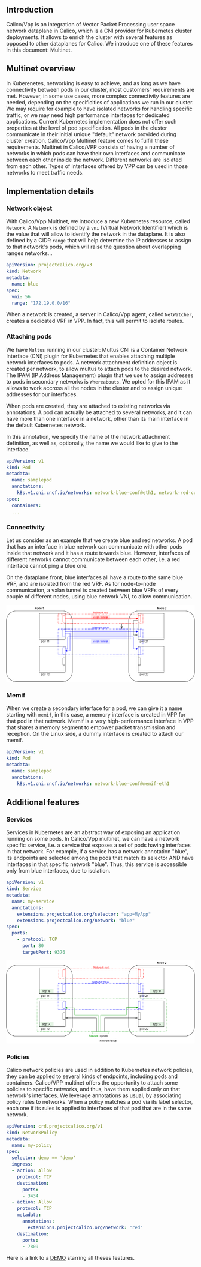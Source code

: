## Introduction

Calico/Vpp is an integration of Vector Packet Processing user space network dataplane in Calico, which is a CNI provider for Kubernetes cluster deployments. It allows to enrich the cluster with several features as opposed to other dataplanes for Calico. We introduce one of these features in this document: Multinet.

## Multinet overview

In Kuberenetes, networking is easy to achieve, and as long as we have connectivity between pods in our cluster, most customers' requirements are met.
However, in some use cases, more complex connectivity features are needed, depending on the specificities of applications we run in our cluster. We may require for example to have isolated networks for handling specific traffic, or we may need high performance interfaces for dedicated applications.
Current Kubernetes implementation does not offer such properties at the level of pod specification.
All pods in the cluster communicate in their initial unique "default" network provided during cluster creation.
Calico/Vpp Multinet feature comes to fulfill these requirements.
Multinet in Calico/VPP consists of having a number of networks in which pods can have their own interfaces and communicate between each other inside the network. Different networks are isolated from each other. Types of interfaces offered by VPP can be used in those networks to meet traffic needs.

## Implementation details

### Network object

With Calico/Vpp Multinet, we introduce a new Kubernetes resource, called `Network`. A `Network` is defined by a `vni` (Virtual Network Identifier) which is the value that will allow to identify the network in the dataplane. 
It is also defined by a CIDR `range` that will help determine the IP addresses to assign to that network's pods, which will raise the question about overlapping ranges networks...

```yaml
apiVersion: projectcalico.org/v3
kind: Network
metadata:
  name: blue
spec:
  vni: 56
  range: "172.19.0.0/16"
```

When a network is created, a server in Calico/Vpp agent, called `NetWatcher`, creates a dedicated VRF in VPP. In fact, this will permit to isolate routes. 

### Attaching pods

We have `Multus` running in our cluster: Multus CNI is a Container Network Interface (CNI) plugin for Kubernetes that enables attaching multiple network interfaces to pods.
A network attachment definition object is created per network, to allow multus to attach pods to the desired network.
The IPAM (IP Address Management) plugin that we use to assign addresses to pods in secondary networks is `Whereabouts`. We opted for this IPAM as it allows to work accross all the nodes in the cluster and to assign unique addresses for our interfaces.

When pods are created, they are attached to existing networks via annotations. A pod can actually be attached to several networks, and it can have more than one interface in a network, other than its main interface in the default Kubernetes network.

In this annotation, we specify the name of the network attachment definition, as well as, optionally, the name we would like to give to the interface.

```yaml
apiVersion: v1
kind: Pod
metadata:
  name: samplepod
  annotations:
    k8s.v1.cni.cncf.io/networks: network-blue-conf@eth1, network-red-conf@eth2
spec:
  containers:
  ...
```

### Connectivity

Let us consider as an example that we create blue and red networks.
A pod that has an interface in blue network can communicate with other pods inside that network and it has a route towards blue. However, interfaces of different networks cannot communicate between each other, i.e. a red interface cannot ping a blue one.

On the dataplane front, blue interfaces all have a route to the same blue VRF, and are isolated from the red VRF. As for node-to-node communication, a vxlan tunnel is created between blue VRFs of every couple of different nodes, using blue network VNI, to allow communication.

![Alt text](img/multinet/multinet_connectivity.png?raw=true "Title")

### Memif

When we create a secondary interface for a pod, we can give it a name starting with `memif`, in this case, a memory interface is created in VPP for that pod in that network. Memif is a very high-performance interface in VPP that shares a memory segment to empower packet transmission and reception. On the Linux side, a dummy interface is created to attach our memif.

```yaml
apiVersion: v1
kind: Pod
metadata:
  name: samplepod
  annotations:
    k8s.v1.cni.cncf.io/networks: network-blue-conf@memif-eth1
```

## Additional features

### Services

Services in Kubernetes are an abstract way of exposing an application running on some pods. In Calico/Vpp multinet, we can have a network specific service, i.e. a service that exposes a set of pods having interfaces in that network.
For example, if a service has a network annotation "blue", its endpoints are selected among the pods that match its selector AND have interfaces in that specific network "blue". Thus, this service is accessible only from blue interfaces, due to isolation.

```yaml
apiVersion: v1
kind: Service
metadata:
  name: my-service
  annotations:
    extensions.projectcalico.org/selector: "app=MyApp"
    extensions.projectcalico.org/network: "blue"
spec:
  ports:
    - protocol: TCP
      port: 80
      targetPort: 9376
```

![Alt text](img/multinet/multinet_service.png?raw=true "Title")

### Policies

Calico network policies are used in addition to Kubernetes network policies, they can be applied to several kinds of endpoints, including pods and containers. 
Calico/VPP multinet offers the opportunity to attach some policies to specific networks, and thus, have them applied only on that network's interfaces.
We leverage annotations as usual, by associating policy rules to networks. When a policy matches a pod via its label selector, each one if its rules is applied to interfaces of that pod that are in the same network.

```yaml
apiVersion: crd.projectcalico.org/v1
kind: NetworkPolicy
metadata:
  name: my-policy
spec:
  selector: demo == 'demo'
  ingress:
  - action: Allow
    protocol: TCP
    destination:
      ports:
      - 3434
  - action: Allow
    protocol: TCP
    metadata:
      annotations:
        extensions.projectcalico.org/network: "red" 
    destination:
      ports:
      - 7809
```

Here is a link to a [DEMO](https://asciinema.org/a/htzzaP4WUhPrOYirUJEkNokU7) starring all theses features.